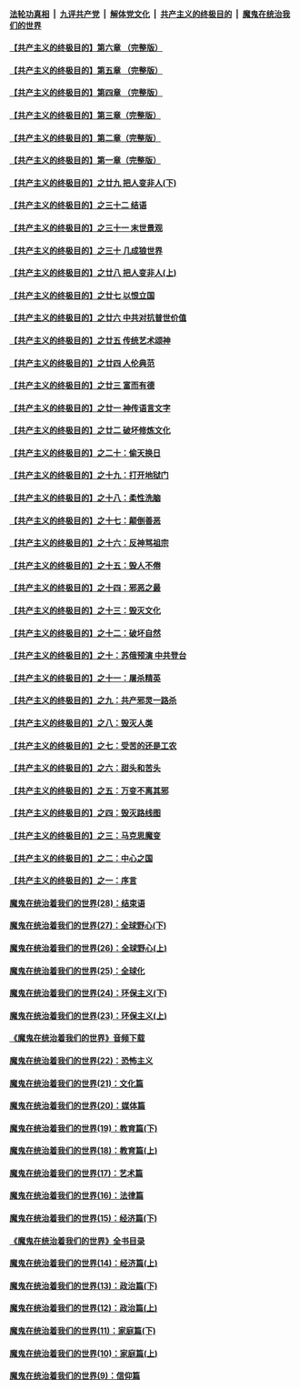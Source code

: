 ####  [法轮功真相](../../../../basic/blob/master/README.md?t=12191239) &nbsp;|&nbsp; [九评共产党](../../../../9ping.md/blob/master/README.md?t=12191239) &nbsp;|&nbsp; [解体党文化](../../../../jtdwh.md/blob/master/README.md?t=12191239)  &nbsp;|&nbsp; [共产主义的终极目的](../../../../gczydzjmd.md/blob/master/README.md?t=12191239) &nbsp;|&nbsp; [魔鬼在统治我们的世界](../../../../mgztzwmdsj.md/blob/master/README.md?t=12191239) 

#### [【共产主义的终极目的】第六章 （完整版）](../pages/nsc422/n11428913.md?t=12191239) 

#### [【共产主义的终极目的】第五章 （完整版）](../pages/nsc422/n11428912.md?t=12191239) 

#### [【共产主义的终极目的】第四章 （完整版）](../pages/nsc422/n11428907.md?t=12191239) 

#### [【共产主义的终极目的】第三章（完整版）](../pages/nsc422/n11428848.md?t=12191239) 

#### [【共产主义的终极目的】第二章（完整版）](../pages/nsc422/n11428831.md?t=12191239) 

#### [【共产主义的终极目的】第一章（完整版）](../pages/nsc422/n11417651.md?t=12191239) 

#### [【共产主义的终极目的】之廿九 把人变非人(下)](../pages/nsc422/n11344140.md?t=12191239) 

#### [【共产主义的终极目的】之三十二 结语](../pages/nsc422/n11360535.md?t=12191239) 

#### [【共产主义的终极目的】之三十一 末世景观](../pages/nsc422/n11351129.md?t=12191239) 

#### [【共产主义的终极目的】之三十 几成狼世界](../pages/nsc422/n11348280.md?t=12191239) 

#### [【共产主义的终极目的】之廿八 把人变非人(上)](../pages/nsc422/n11340492.md?t=12191239) 

#### [【共产主义的终极目的】之廿七 以恨立国](../pages/nsc422/n11336944.md?t=12191239) 

#### [【共产主义的终极目的】之廿六 中共对抗普世价值](../pages/nsc422/n11324785.md?t=12191239) 

#### [【共产主义的终极目的】之廿五 传统艺术颂神](../pages/nsc422/n11296396.md?t=12191239) 

#### [【共产主义的终极目的】之廿四 人伦典范](../pages/nsc422/n11296397.md?t=12191239) 

#### [【共产主义的终极目的】之廿三 富而有德](../pages/nsc422/n11283598.md?t=12191239) 

#### [【共产主义的终极目的】之廿一 神传语言文字](../pages/nsc422/n11263265.md?t=12191239) 

#### [【共产主义的终极目的】之廿二 破坏修炼文化](../pages/nsc422/n11245728.md?t=12191239) 

#### [【共产主义的终极目的】之二十：偷天换日](../pages/nsc422/n11238846.md?t=12191239) 

#### [【共产主义的终极目的】之十九：打开地狱门](../pages/nsc422/n11206376.md?t=12191239) 

#### [【共产主义的终极目的】之十八：柔性洗脑](../pages/nsc422/n11199994.md?t=12191239) 

#### [【共产主义的终极目的】之十七：颠倒善恶](../pages/nsc422/n11179782.md?t=12191239) 

#### [【共产主义的终极目的】之十六：反神骂祖宗](../pages/nsc422/n11166798.md?t=12191239) 

#### [【共产主义的终极目的】之十五：毁人不倦](../pages/nsc422/n11166792.md?t=12191239) 

#### [【共产主义的终极目的】之十四：邪恶之最](../pages/nsc422/n11150249.md?t=12191239) 

#### [【共产主义的终极目的】之十三：毁灭文化](../pages/nsc422/n11135227.md?t=12191239) 

#### [【共产主义的终极目的】之十二：破坏自然](../pages/nsc422/n11135214.md?t=12191239) 

#### [【共产主义的终极目的】之十：苏俄预演 中共登台](../pages/nsc422/n11118424.md?t=12191239) 

#### [【共产主义的终极目的】之十一：屠杀精英](../pages/nsc422/n11118442.md?t=12191239) 

#### [【共产主义的终极目的】之九：共产邪灵一路杀](../pages/nsc422/n11114139.md?t=12191239) 

#### [【共产主义的终极目的】之八：毁灭人类](../pages/nsc422/n11108503.md?t=12191239) 

#### [【共产主义的终极目的】之七：受苦的还是工农](../pages/nsc422/n11101809.md?t=12191239) 

#### [【共产主义的终极目的】之六：甜头和苦头](../pages/nsc422/n11096971.md?t=12191239) 

#### [【共产主义的终极目的】之五：万变不离其邪](../pages/nsc422/n11091285.md?t=12191239) 

#### [【共产主义的终极目的】之四：毁灭路线图](../pages/nsc422/n11086284.md?t=12191239) 

#### [【共产主义的终极目的】之三：马克思魔变](../pages/nsc422/n11061941.md?t=12191239) 

#### [【共产主义的终极目的】之二：中心之国](../pages/nsc422/n11047728.md?t=12191239) 

#### [【共产主义的终极目的】之一：序言](../pages/nsc422/n11086077.md?t=12191239) 

#### [魔鬼在统治着我们的世界(28)：结束语](../pages/nsc422/n10936246.md?t=12191239) 

#### [魔鬼在统治着我们的世界(27)：全球野心(下)](../pages/nsc422/n10928319.md?t=12191239) 

#### [魔鬼在统治着我们的世界(26)：全球野心(上)](../pages/nsc422/n10900318.md?t=12191239) 

#### [魔鬼在统治着我们的世界(25)：全球化](../pages/nsc422/n10788205.md?t=12191239) 

#### [魔鬼在统治着我们的世界(24)：环保主义(下)](../pages/nsc422/n10695307.md?t=12191239) 

#### [魔鬼在统治着我们的世界(23)：环保主义(上)](../pages/nsc422/n10688613.md?t=12191239) 

#### [《魔鬼在统治着我们的世界》音频下载](../pages/nsc422/n10635553.md?t=12191239) 

#### [魔鬼在统治着我们的世界(22)：恐怖主义](../pages/nsc422/n10614727.md?t=12191239) 

#### [魔鬼在统治着我们的世界(21)：文化篇](../pages/nsc422/n10597706.md?t=12191239) 

#### [魔鬼在统治着我们的世界(20)：媒体篇](../pages/nsc422/n10586579.md?t=12191239) 

#### [魔鬼在统治着我们的世界(19)：教育篇(下)](../pages/nsc422/n10564808.md?t=12191239) 

#### [魔鬼在统治着我们的世界(18)：教育篇(上)](../pages/nsc422/n10526970.md?t=12191239) 

#### [魔鬼在统治着我们的世界(17)：艺术篇](../pages/nsc422/n10499093.md?t=12191239) 

#### [魔鬼在统治着我们的世界(16)：法律篇](../pages/nsc422/n10485969.md?t=12191239) 

#### [魔鬼在统治着我们的世界(15)：经济篇(下)](../pages/nsc422/n10469975.md?t=12191239) 

#### [《魔鬼在统治着我们的世界》全书目录](../pages/nsc422/n10464261.md?t=12191239) 

#### [魔鬼在统治着我们的世界(14)：经济篇(上)](../pages/nsc422/n10457370.md?t=12191239) 

#### [魔鬼在统治着我们的世界(13)：政治篇(下)](../pages/nsc422/n10448270.md?t=12191239) 

#### [魔鬼在统治着我们的世界(12)：政治篇(上)](../pages/nsc422/n10444576.md?t=12191239) 

#### [魔鬼在统治着我们的世界(11)：家庭篇(下)](../pages/nsc422/n10440961.md?t=12191239) 

#### [魔鬼在统治着我们的世界(10)：家庭篇(上)](../pages/nsc422/n10435448.md?t=12191239) 

#### [魔鬼在统治着我们的世界(9)：信仰篇](../pages/nsc422/n10432159.md?t=12191239) 

